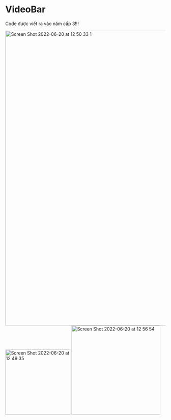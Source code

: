# VideoBar

Code được viết ra vào năm cấp 3!!!


<img width="922" alt="Screen Shot 2022-06-20 at 12 50 33 1" src="https://user-images.githubusercontent.com/54614140/174534146-e425c60b-e69b-453b-ad49-21cc07da66e8.png">
<img width="204" alt="Screen Shot 2022-06-20 at 12 49 35" src="https://user-images.githubusercontent.com/54614140/174534352-740f166c-9bed-4db9-8139-63c4396dbb8b.png">
<img width="279" alt="Screen Shot 2022-06-20 at 12 56 54" src="https://user-images.githubusercontent.com/54614140/174534544-b53af182-81a5-4243-83f8-cb2f52267bb8.png">
